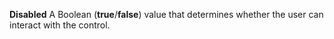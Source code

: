 **Disabled** A Boolean (**true**/**false**) value that determines whether the user can interact with the control.
